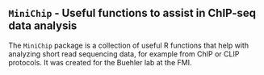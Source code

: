 ## `MiniChip` - Useful functions to assist in ChIP-seq data analysis 

The `MiniChip` package is a collection of useful R functions that help with analyzing short read sequencing data, for example from ChIP or CLIP protocols. 
It was created for the Buehler lab at the FMI.  
